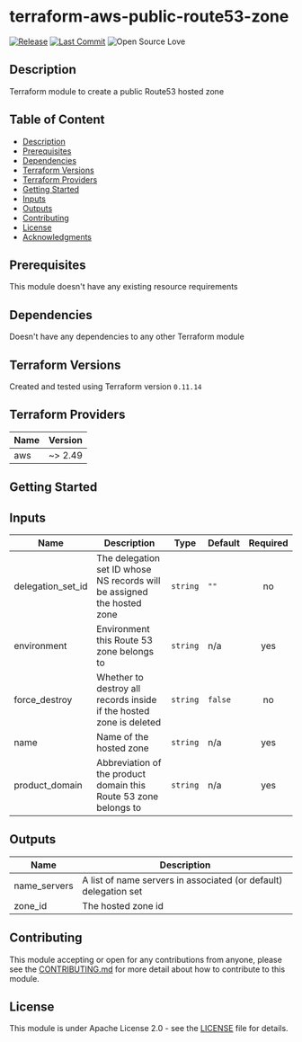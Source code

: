 # terraform-aws-public-route53-zone

[![Release](https://img.shields.io/github/release/traveloka/terraform-aws-public-route53-zone.svg)](https://github.com/traveloka/terraform-aws-public-route53-zone/releases)
[![Last Commit](https://img.shields.io/github/last-commit/traveloka/terraform-aws-public-route53-zone.svg)](https://github.com/traveloka/terraform-aws-public-route53-zone/commits/master)
![Open Source Love](https://badges.frapsoft.com/os/v1/open-source.png?v=103)

## Description

Terraform module to create a public Route53 hosted zone

## Table of Content

- [Description](#Description)
- [Prerequisites](#Prerequisites)
- [Dependencies](#Dependencies)
- [Terraform Versions](#Terraform%20Versions)
- [Terraform Providers](#Terraform%20Providers)
- [Getting Started](#Getting_Started)
- [Inputs](#Inputs)
- [Outputs](#Outputs)
- [Contributing](#Contributing)
- [License](#License)
- [Acknowledgments](#Acknowledgments)

## Prerequisites

This module doesn't have any existing resource requirements

## Dependencies

Doesn't have any dependencies to any other Terraform module

## Terraform Versions

Created and tested using Terraform version `0.11.14`

## Terraform Providers

| Name | Version |
| ---- | ------- |
| aws  | ~> 2.49 |

## Getting Started

<!-- BEGINNING OF PRE-COMMIT-TERRAFORM DOCS HOOK -->

## Inputs

| Name | Description | Type | Default | Required |
|------|-------------|------|---------|:-----:|
| delegation\_set\_id | The delegation set ID whose NS records will be assigned the hosted zone | `string` | `""` | no |
| environment | Environment this Route 53 zone belongs to | `string` | n/a | yes |
| force\_destroy | Whether to destroy all records inside if the hosted zone is deleted | `string` | `false` | no |
| name | Name of the hosted zone | `string` | n/a | yes |
| product\_domain | Abbreviation of the product domain this Route 53 zone belongs to | `string` | n/a | yes |

## Outputs

| Name | Description |
|------|-------------|
| name\_servers | A list of name servers in associated (or default) delegation set |
| zone\_id | The hosted zone id |

<!-- END OF PRE-COMMIT-TERRAFORM DOCS HOOK -->

## Contributing

This module accepting or open for any contributions from anyone, please see the [CONTRIBUTING.md](https://github.com/traveloka/terraform-aws-public-route53-zone/blob/master/CONTRIBUTING.md) for more detail about how to contribute to this module.

## License

This module is under Apache License 2.0 - see the [LICENSE](https://github.com/traveloka/terraform-aws-public-route53-zone/blob/master/LICENSE) file for details.